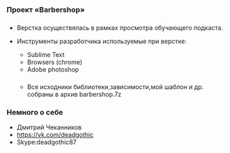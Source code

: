 ### Проект «Barbershop» ###

###
* Верстка осуществялась в рамках просмотра обучающего подкаста.
* Инструменты разработчика используемые при верстке:
  - Sublime Text
  - Browsers (chrome)
  - Adobe photoshop


  ###
  - Все исходники библиотеки,зависимости,мой шаблон и др. собраны в архив barbershop.7z					


### Немного о себе ###
* Дмитрий Чеканников
* https://vk.com/deadgothic
* Skype:deadgothic87


